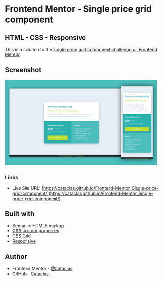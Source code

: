 # Frontend Mentor - Single price grid component
## HTML - CSS - Responsive

This is a solution to the [Single price grid component challenge on Frontend Mentor](https://www.frontendmentor.io/challenges/single-price-grid-component-5ce41129d0ff452fec5abbbc).


## Screenshot

<img src="screenshot/screen.png">


### Links

- Live Site URL: [https://cataclas.github.io/Frontend-Mentor_Single-price-grid-component/](https://cataclas.github.io/Frontend-Mentor_Single-price-grid-component/)


## Built with

- Semantic HTML5 markup
- [CSS custom properties](https://devdocs.io/css/)
- [CSS Grid](https://devdocs.io/css/grid)
- [Responsive](https://devdocs.io/css/@media)


## Author

- Frontend Mentor - [@Cataclas](https://www.frontendmentor.io/profile/Cataclas)
- GitHub - [Cataclas](https://github.com/Cataclas)